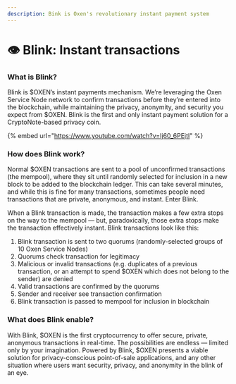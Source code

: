 ```yaml
---
description: Bink is Oxen's revolutionary instant payment system
---
```


# 👁 Blink: Instant transactions

### What is Blink?

Blink is $OXEN’s instant payments mechanism. We’re leveraging the Oxen Service Node network to confirm transactions before they’re entered into the blockchain, while maintaining the privacy, anonymity, and security you expect from $OXEN. Blink is the first and only instant payment solution for a CryptoNote-based privacy coin.

{% embed url="https://www.youtube.com/watch?v=Ij60_6PEjtI" %}

### How does Blink work?

Normal $OXEN transactions are sent to a pool of unconfirmed transactions (the mempool), where they sit until randomly selected for inclusion in a new block to be added to the blockchain ledger. This can take several minutes, and while this is fine for many transactions, sometimes people need transactions that are private, anonymous, and instant. Enter Blink.

When a Blink transaction is made, the transaction makes a few extra stops on the way to the mempool — but, paradoxically, those extra stops make the transaction effectively instant. Blink transactions look like this:

1. Blink transaction is sent to two quorums (randomly-selected groups of 10 Oxen Service Nodes)
2. Quorums check transaction for legitimacy
3. Malicious or invalid transactions (e.g. duplicates of a previous transaction, or an attempt to spend $OXEN which does not belong to the sender) are denied
4. Valid transactions are confirmed by the quorums
5. Sender and receiver see transaction confirmation
6. Blink transaction is passed to mempool for inclusion in blockchain

### What does Blink enable?

With Blink, $OXEN is the first cryptocurrency to offer secure, private, anonymous transactions in real-time. The possibilities are endless — limited only by your imagination. Powered by Blink, $OXEN presents a viable solution for privacy-conscious point-of-sale applications, and any other situation where users want security, privacy, and anonymity in the blink of an eye.
